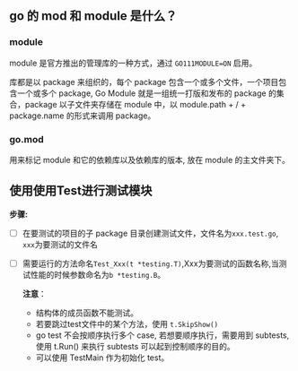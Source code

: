 ## go 的 mod 和 module 是什么？

### module

module 是官方推出的管理库的一种方式，通过 `GO111MODULE=ON` 启用。

库都是以 package 来组织的，每个 package 包含一个或多个文件，一个项目包含一个或多个 package, Go Module 就是一组统一打版和发布的 package 的集合，package 以子文件夹存储在 module 中，以 module.path + / + package.name 的形式来调用 package。

### go.mod

用来标记 module 和它的依赖库以及依赖库的版本, 放在 module 的主文件夹下。


## 使用使用Test进行测试模块

**步骤:**
- [ ] 在要测试的项目的子 package 目录创建测试文件，文件名为`xxx.test.go`, `xxx`为要测试的文件名
- [ ] 需要运行的方法命名`Test_Xxx(t *testing.T)`,Xxx为要测试的函数名称,当测试性能的时候参数命名为`b *testing.B`。
    
    **注意**：
    * 结构体的成员函数不能测试。
    * 若要跳过test文件中的某个方法，使用 `t.SkipShow()`
    * go test 不会按顺序执行多个 case, 若想要顺序执行，需要用到 subtests, 使用 t.Run() 来执行 subtests 可以起到控制顺序的目的。
    * 可以使用 TestMain 作为初始化 test。